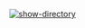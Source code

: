 [![show-directory](https://github.com/cepera242/hexlet-git/actions/workflows/blank.yml/badge.svg)](https://github.com/cepera242/hexlet-git/actions/workflows/blank.yml)
